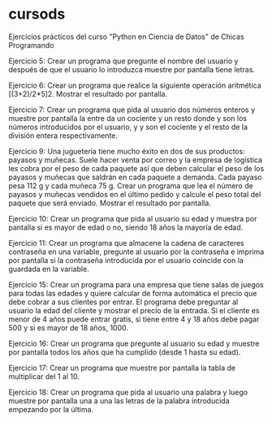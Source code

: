 # cursods
Ejercicios prácticos del curso "Python en Ciencia de Datos" de Chicas Programando

Ejercicio 5:
Crear un programa que pregunte el nombre del usuario y después de que el usuario lo
introduzca muestre por pantalla <NOMBRE> tiene <n> letras.

Ejercicio 6:
Crear un programa que realice la siguiente operación aritmética [(3+2)/2*5]2. Mostrar el
resultado por pantalla.

Ejercicio 7:
Crear un programa que pida al usuario dos números enteros y muestre por pantalla la
<n> entre <m> da un cociente <c> y un resto <r> donde <n> y <m> son los números
introducidos por el usuario, y <c> y <r> son el cociente y el resto de la división entera
respectivamente.

Ejercicio 9:
Una juguetería tiene mucho éxito en dos de sus productos: payasos y muñecas. Suele
hacer venta por correo y la empresa de logística les cobra por el peso de cada paquete
así que deben calcular el peso de los payasos y muñecas que saldrán en cada paquete
a demanda. Cada payaso pesa 112 g y cada muñeca 75 g. Crear un programa que lea
el número de payasos y muñecas vendidos en el último pedido y calcule el peso total
del paquete que será enviado. Mostrar el resultado por pantalla.

Ejercicio 10:
Crear un programa que pida al usuario su edad y muestra por pantalla si es mayor de
edad o no, siendo 18 años la mayoría de edad.

Ejercicio 11:
Crear un programa que almacene la cadena de caracteres contraseña en una variable,
pregunte al usuario por la contraseña e imprima por pantalla si la contraseña
introducida por el usuario coincide con la guardada en la variable.

Ejercicio 15:
Crear un programa para una empresa que tiene salas de juegos para todas las edades
y quiere calcular de forma automática el precio que debe cobrar a sus clientes por
entrar. El programa debe preguntar al usuario la edad del cliente y mostrar el precio de
la entrada. Si el cliente es menor de 4 años puede entrar gratis, si tiene entre 4 y 18
años debe pagar 500 y si es mayor de 18 años, 1000.

Ejercicio 16:
Crear un programa que pregunte al usuario su edad y muestre por pantalla todos los
años que ha cumplido (desde 1 hasta su edad).

Ejercicio 17:
Crear un programa que muestre por pantalla la tabla de multiplicar del 1 al 10.

Ejercicio 18:
Crear un programa que pida al usuario una palabra y luego muestre por pantalla una a
una las letras de la palabra introducida empezando por la última.
